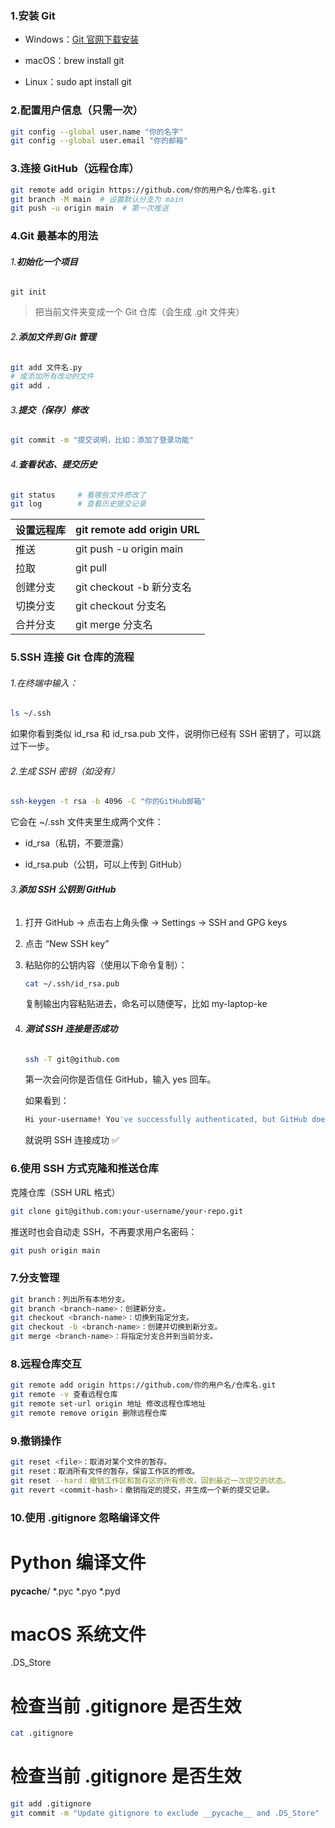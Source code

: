 ### 1.**安装 Git**

- Windows：[Git 官网下载安装](https://git-scm.com/)
- macOS：brew install git

- Linux：sudo apt install git

### 2.**配置用户信息（只需一次）**

```bash
git config --global user.name "你的名字"
git config --global user.email "你的邮箱"
```

### 3.**连接 GitHub（远程仓库）**

```bash
git remote add origin https://github.com/你的用户名/仓库名.git
git branch -M main  # 设置默认分支为 main
git push -u origin main  # 第一次推送
```



### 4.**Git 最基本的用法**

###### 1.**初始化一个项目**

```
git init
```

> 把当前文件夹变成一个 Git 仓库（会生成 .git 文件夹）



###### 2.**添加文件到 Git 管理**

```bash
git add 文件名.py
# 或添加所有改动的文件
git add .
```



###### 3.**提交（保存）修改**

```bash
git commit -m "提交说明，比如：添加了登录功能"
```



###### 4.**查看状态、提交历史**

```bash
git status     # 看哪些文件修改了
git log        # 查看历史提交记录
```

| 设置远程库 | git remote add origin URL |
| ---------- | ------------------------- |
| 推送       | git push -u origin main   |
| 拉取       | git pull                  |
| 创建分支   | git checkout -b 新分支名  |
| 切换分支   | git checkout 分支名       |
| 合并分支   | git merge 分支名          |



### 5.**SSH 连接 Git 仓库的流程**

###### 1.在终端中输入：

```bash
ls ~/.ssh
```

如果你看到类似 id_rsa 和 id_rsa.pub 文件，说明你已经有 SSH 密钥了，可以跳过下一步。



###### 2.生成 SSH 密钥（如没有）

```bash
ssh-keygen -t rsa -b 4096 -C "你的GitHub邮箱"
```

它会在 ~/.ssh 文件夹里生成两个文件：

- id_rsa（私钥，不要泄露）

- id_rsa.pub（公钥，可以上传到 GitHub）

  

###### 3.**添加 SSH 公钥到 GitHub**

1. 打开 GitHub → 点击右上角头像 → Settings → SSH and GPG keys

2. 点击 “New SSH key”

3. 粘贴你的公钥内容（使用以下命令复制）：

   ```bash
   cat ~/.ssh/id_rsa.pub
   ```

   复制输出内容粘贴进去，命名可以随便写，比如 my-laptop-ke

4. ###### **测试 SSH 连接是否成功**

   ```bash
   ssh -T git@github.com
   ```

   第一次会问你是否信任 GitHub，输入 yes 回车。

   如果看到：

   ```bash
   Hi your-username! You've successfully authenticated, but GitHub does not provide shell access.
   ```

   就说明 SSH 连接成功 ✅

### 6.**使用 SSH 方式克隆和推送仓库**

克隆仓库（SSH URL 格式）

```bash
git clone git@github.com:your-username/your-repo.git
```

推送时也会自动走 SSH，不再要求用户名密码：

```bash
git push origin main
```

### 7.分支管理

```bash
git branch：列出所有本地分支。
git branch <branch-name>：创建新分支。
git checkout <branch-name>：切换到指定分支。
git checkout -b <branch-name>：创建并切换到新分支。
git merge <branch-name>：将指定分支合并到当前分支。
```

### 8.远程仓库交互

```bash
git remote add origin https://github.com/你的用户名/仓库名.git
git remote -v 查看远程仓库
git remote set-url origin 地址 修改远程仓库地址
git remote remove origin 删除远程仓库
```

### 9.撤销操作

```bash
git reset <file>：取消对某个文件的暂存。
git reset：取消所有文件的暂存，保留工作区的修改。
git reset --hard：撤销工作区和暂存区的所有修改，回到最近一次提交的状态。
git revert <commit-hash>：撤销指定的提交，并生成一个新的提交记录。
```
### 10.使用 .gitignore 忽略编译文件
# Python 编译文件
__pycache__/
*.pyc
*.pyo
*.pyd

# macOS 系统文件
.DS_Store

# 检查当前 .gitignore 是否生效

```bash
cat .gitignore
```

# 检查当前 .gitignore 是否生效
```bash
git add .gitignore
git commit -m "Update gitignore to exclude __pycache__ and .DS_Store"
```
